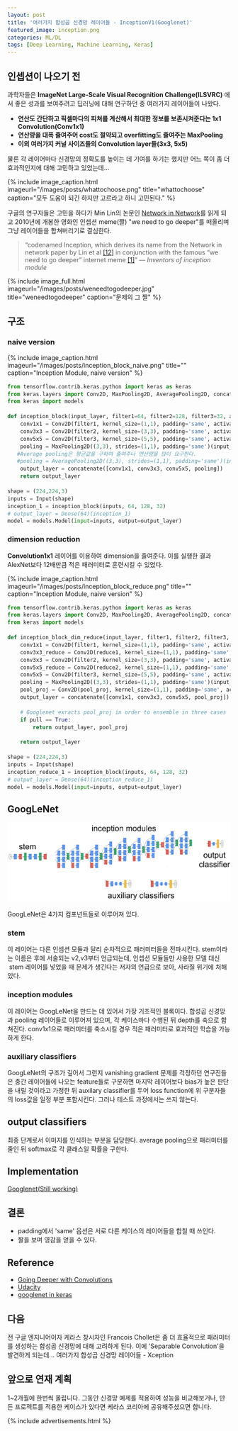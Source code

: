 ```yaml
---
layout: post
title: '여러가지 합성곱 신경망 레이어들 - InceptionV1(Googlenet)'
featured_image: inception.png
categories: ML/DL
tags: [Deep Learning, Machine Learning, Keras]
---
```



## 인셉션이 나오기 전
과학자들은 **ImageNet Large-Scale Visual Recognition Challenge(ILSVRC)** 에서 좋은 성과를 보여주려고 딥러닝에 대해 연구하던 중 여러가지 레이어들이 나왔다.

- **연산도 간단하고 픽셀마다의 피쳐를 계산해서 최대한 정보를 보존시켜준다는 1x1 Convolution(Conv1x1)**
- **연산량을 대폭 줄여주어 cost도 절약되고 overfitting도 줄여주는 MaxPooling**
- **이외 여러가지 커널 사이즈들의 Convolution layer들(3x3, 5x5)**


물론 각 레이어마다 신경망의 정확도를 높이는 데 기여를 하기는 했지만 어느 쪽이 좀 더 효과적인지에 대해 고민하고 있었는데...
<!--more-->

{% include image_caption.html imageurl="/images/posts/whattochoose.png" title="whattochoose" caption="모두 도움이 되긴 하지만 고르라고 하니 고민된다." %}

구글의 연구자들은 고민을 하다가 Min Lin의 논문인 [Network in Network](https://arxiv.org/abs/1312.4400)를 읽게 되고 2010년에 개봉한 영화인 인셉션 meme(짤) "we need to go deeper"를 떠올리며 그냥 레이어들을 합쳐버리기로 결심한다.

>“codenamed Inception, which derives its name from the Network in network paper by Lin et al [[12]](https://scholar.google.com/citations?user=BGONmkIAAAAJ&hl=en)
in conjunction with the famous “we need to go deeper” internet meme [[1]](http://knowyourmeme.com/memes/we-need-to-go-deeper)” <cite>― Inventors of inception module</cite>

{% include image_full.html imageurl="/images/posts/weneedtogodeeper.jpg" title="weneedtogodeeper" caption="문제의 그 짤" %}

## 구조

### naive version

{% include image_caption.html imageurl="/images/posts/inception_block_naive.png" title="" caption="Inception Module, naive version" %}

```python
from tensorflow.contrib.keras.python import keras as keras
from keras.layers import Conv2D, MaxPooling2D, AveragePooling2D, concatenate, Input
from keras import models

def inception_block(input_layer, filter1=64, filter2=128, filter3=32, activation='relu'):
    conv1x1 = Conv2D(filter1, kernel_size=(1,1), padding='same', activation=activation)(input_layer)
    conv3x3 = Conv2D(filter2, kernel_size=(3,3), padding='same', activation=activation)(input_layer)
    conv5x5 = Conv2D(filter3, kernel_size=(5,5), padding='same', activation=activation)(input_layer)
    pooling = MaxPooling2D((3,3), strides=(1,1), padding='same')(input_layer)
   #Average pooling은 평균값을 구하여 줄여주나 연산량을 많이 요구한다.
   #pooling = AveragePooling2D((3,3), strides=(1,1), padding='same')(input_layer)
    output_layer = concatenate([conv1x1, conv3x3, conv5x5, pooling])
    return output_layer

shape = (224,224,3)
inputs = Input(shape)
inception_1 = inception_block(inputs, 64, 128, 32)
# output_layer = Dense(64)(inception_1) 
model = models.Model(input=inputs, output=output_layer)
```

### dimension reduction

**Convolution1x1** 레이어를 이용하여 dimension을 줄여준다. 이를 실행한 결과 AlexNet보다 12배만큼 적은 패러미터로 훈련시킬 수 있었다.

{% include image_caption.html imageurl="/images/posts/inception_block_reduce.png" title="" caption="Inception Module, naive version" %}

```python
from tensorflow.contrib.keras.python import keras as keras
from keras.layers import Conv2D, MaxPooling2D, AveragePooling2D, concatenate
from keras import models

def inception_block_dim_reduce(input_layer, filter1, filter2, filter3, reduce1, reduce2, pool_proj, activation='relu', pull=False):
    conv1x1 = Conv2D(filter1, kernel_size=(1,1), padding='same', activation=activation)(input_layer)
    conv3x3_reduce = Conv2D(reduce1, kernel_size=(1,1), padding='same', activation=activation)(input_layer)
    conv3x3 = Conv2D(filter2, kernel_size=(3,3), padding='same', activation=activation)(conv3x3_reduce)
    conv5x5_reduce = Conv2D(reduce2, kernel_size=(1,1), padding='same', activation=activation)(input_layer)
    conv5x5 = Conv2D(filter3, kernel_size=(5,5), padding='same', activation=activation)(conv5x5_reduce)
    pooling = MaxPooling2D((3,3), strides=(1,1), padding='same')(input_layer)
    pool_proj = Conv2D(pool_proj, kernel_size=(1,1), padding='same', activation=activation)(pooling)
    output_layer = concatenate([conv1x1, conv3x3, conv5x5, pool_proj])
    
    # Googlenet exracts pool_proj in order to ensemble in three cases
    if pull == True:
        return output_layer, pool_proj
    
    return output_layer
    
shape = (224,224,3)
inputs = Input(shape)
inception_reduce_1 = inception_block(inputs, 64, 128, 32)
# output_layer = Dense(64)(inception_reduce_1) 
model = models.Model(input=inputs, output=output_layer)
```
## GoogLeNet

![Googlenet_components](/images/posts/googlenet_components.png)

GoogLeNet은 4가지 컴포넌트들로 이루어져 있다.

### stem

이 레이어는 다른 인셉션 모듈과 달리 순차적으로 패러미터들을 전파시킨다. stem이라는 이름은 후에 서술되는 v2,v3부터 언급되는데, 인셉션 모듈들만 사용한 모델 대신  stem 레이어를 넣었을 때 문제가 생긴다는 저자의 언급으로 보아, 사라질 위기에 처해있다.

### inception modules

이 레이어는 GoogLeNet을 만드는 데 있어서 가장 기초적인 블록이다. 합성곱 신경망과 pooling 레이어들로 이루어져 있으며, 각 케이스마다 수행된 뒤 depth를 축으로 합쳐진다. conv1x1으로 패러미터를 축소시킬 경우 적은 패러미터로 효과적인 학습을 가능하게 한다.

### auxiliary classifiers

GoogLeNet의 구조가 깊어서 그런지 vanishing gradient 문제를 걱정하던 연구진들은 중간 레이어들에 나오는 feature들로 구분하면 마지막 레이어보다 bias가 높은 판단을 내릴 것이라고 가정한 뒤 auxilary classifier를 두어 loss function에 위 구분자들의 loss값을 일정 부분 포함시킨다. 그러나 테스트 과정에서는 쓰지 않는다.

## output classifiers
최종 단계로서 이미지를 인식하는 부분을 담당한다. average pooling으로 패러미터를 줄인 뒤 softmax로 각 클래스일 확률을 구한다.

## Implementation

[Googlenet(Still working)](https://github.com/hskang9/Googlenet)


## 결론
- padding에서 'same' 옵션은 서로 다른 케이스의 레이어들을 합칠 때 쓰인다.
- 짤을 보며 영감을 얻을 수 있다.


## Reference
- [Going Deeper with Convolutions](https://arxiv.org/abs/1409.4842)
- [Udacity](www.udacity.com)
- [googlenet in keras](http://joelouismarino.github.io/blog_posts/blog_googlenet_keras.html)


## 다음 
전 구글 엔지니어이자 케라스 창시자인 Francois Chollet은 좀 더 효율적으로 패러미터를 생성하는 합성곱 신경망에 대해 고려하게 된다.
이에 'Separable Convolution'을 발견하게 되는데...
여러가지 합성곱 신경망 레이어들 - Xception

## 앞으로 연재 계획
1~2개월에 한번씩 올립니다. 그동안 신경망 예제를 적용하여 성능을 비교해보거나, 만든 프로젝트를 적용한 케이스가 있다면 케라스 코리아에 공유해주셨으면 합니다.

{% include advertisements.html %}
